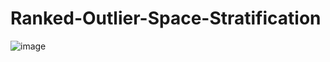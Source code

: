 # Ranked-Outlier-Space-Stratification

![image](https://user-images.githubusercontent.com/47681284/117404254-d974cc00-aec6-11eb-8aa2-b306e3ce7161.png)


